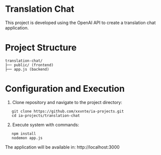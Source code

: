 # Translation Chat

This project is developed using the OpenAI API to create a translation chat application.

# Project Structure

```
translation-chat/  
├── public/ (frontend)  
├── app.js (backend)
```
# Configuration and Execution

1. Clone repository and navigate to the project directory:

```shell
   git clone https://github.com/xxvnte/ia-projects.git
   cd ia-projects/translation-chat
```

2. Execute system with commands:

```shell
   npm install
   nodemon app.js
```

The application will be available in: http://localhost:3000


